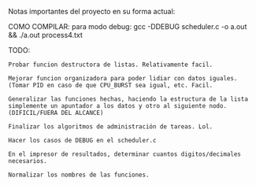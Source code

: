 Notas importantes del proyecto en su forma actual:

COMO COMPILAR:
    para modo debug: gcc -DDEBUG scheduler.c -o a.out && ./a.out process4.txt

TODO:
    
    Probar funcion destructora de listas. Relativamente facil.

    Mejorar funcion organizadora para poder lidiar con datos iguales. (Tomar PID en caso de que CPU_BURST sea igual, etc. Facil.

    Generalizar las funciones hechas, haciendo la estructura de la lista simplemente un apuntador a los datos y otro al siguiente nodo. (DIFICIL/FUERA DEL ALCANCE)

    Finalizar los algoritmos de administración de tareas. Lol.

    Hacer los casos de DEBUG en el scheduler.c

    En el impresor de resultados, determinar cuantos digitos/decimales necesarios.

    Normalizar los nombres de las funciones.